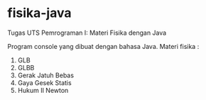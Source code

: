 # fisika-java
Tugas UTS Pemrograman I: Materi Fisika dengan Java

Program console yang dibuat dengan bahasa Java.
Materi fisika :
1. GLB
2. GLBB
3. Gerak Jatuh Bebas
4. Gaya Gesek Statis
5. Hukum II Newton


